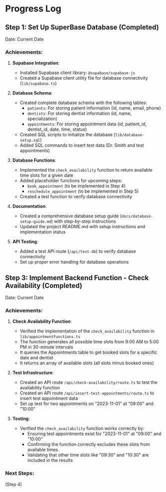 # Progress Log

## Step 1: Set Up SuperBase Database (Completed)

Date: Current Date

### Achievements:

1. **Supabase Integration**:
   - Installed Supabase client library: `@supabase/supabase-js`
   - Created a Supabase client utility file for database connectivity (`lib/supabase.ts`)

2. **Database Schema**:
   - Created complete database schema with the following tables:
     - `patients`: For storing patient information (id, name, email, phone)
     - `dentists`: For storing dentist information (id, name, specialization)
     - `appointments`: For storing appointment data (id, patient_id, dentist_id, date, time, status)
   - Created SQL scripts to initialize the database (`lib/database-setup.sql`)
   - Added SQL commands to insert test data (Dr. Smith and test appointments)

3. **Database Functions**:
   - Implemented the `check_availability` function to return available time slots for a given date
   - Added placeholder functions for upcoming steps:
     - `book_appointment` (to be implemented in Step 4)
     - `reschedule_appointment` (to be implemented in Step 5)
   - Created a test function to verify database connectivity

4. **Documentation**:
   - Created a comprehensive database setup guide (`docs/database-setup-guide.md`) with step-by-step instructions
   - Updated the project README.md with setup instructions and implementation status

5. **API Testing**:
   - Added a test API route (`/api/test-db`) to verify database connectivity
   - Set up proper error handling for database operations

## Step 3: Implement Backend Function - Check Availability (Completed)

Date: Current Date

### Achievements:

1. **Check Availability Function**:
   - Verified the implementation of the `check_availability` function in `lib/appointmentFunctions.ts`
   - The function generates all possible time slots from 9:00 AM to 5:00 PM in 30-minute intervals
   - It queries the Appointments table to get booked slots for a specific date and dentist
   - It returns an array of available slots (all slots minus booked ones)

2. **Test Infrastructure**:
   - Created an API route `/api/check-availability/route.ts` to test the availability function
   - Created an API route `/api/insert-test-appointments/route.ts` to insert test appointment data
   - Set up test for two appointments on "2023-11-01" at "09:00" and "10:00"

3. **Testing**:
   - Verified the `check_availability` function works correctly by:
     - Ensuring test appointments exist for "2023-11-01" at "09:00" and "10:00"
     - Confirming the function correctly excludes these slots from available times
     - Validating that other time slots like "09:30" and "10:30" are included in the results

### Next Steps:

(Step 4)